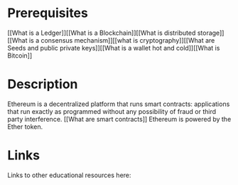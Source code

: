 # Prerequisites
[[What is a Ledger]][[What is a Blockchain]][[What is distributed storage]][[What is a consensus mechanism]][[what is cryptography]][[What are Seeds and public private keys]][[What is a wallet hot and cold]][[What is Bitcoin]]

# Description
Ethereum is a decentralized platform that runs smart contracts: applications that run exactly as programmed without any possibility of fraud or third party interference. [[What are smart contracts]] Ethereum is powered by the Ether token.

# Links
Links to other educational resources here: